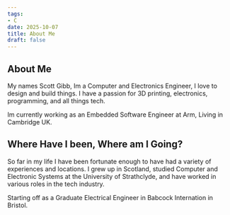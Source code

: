 ```yaml
---
tags:
- C
date: 2025-10-07
title: About Me
draft: false
---
```


## About Me

My names Scott Gibb, Im a Computer and Electronics Engineer, I love to design and build things. I have a passion for 3D printing, electronics, programming, and all things tech.

Im currently working as an Embedded Software Engineer at Arm, Living in Cambridge UK.

## Where Have I been, Where am I Going?

So far in my life I have been fortunate enough to have had a variety of experiences and locations. I grew up in Scotland, studied Computer and Electronic Systems at the University of Strathclyde, and have worked in various roles in the tech industry.

Starting off as a Graduate Electrical Engineer in Babcock Internation in Bristol.
